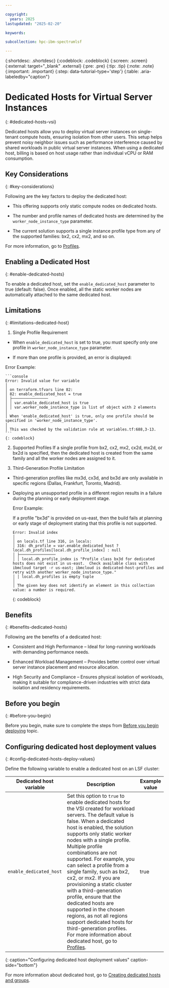 ```yaml
---

copyright:
  years: 2025
lastupdated: "2025-02-20"

keywords:

subcollection: hpc-ibm-spectrumlsf

---
```


{:shortdesc: .shortdesc}
{:codeblock: .codeblock}
{:screen: .screen}
{:external: target="_blank" .external}
{:pre: .pre}
{:tip: .tip}
{:note: .note}
{:important: .important}
{:step: data-tutorial-type='step'}
{:table: .aria-labeledby="caption"}

# Dedicated Hosts for Virtual Server Instances
{: #dedicated-hosts-vsi}

Dedicated hosts allow you to deploy virtual server instances on single-tenant compute hosts, ensuring isolation from other users. This setup helps prevent noisy neighbor issues such as performance interference caused by shared workloads in public virtual server instances. When using a dedicated host, billing is based on host usage rather than individual vCPU or RAM consumption.

## Key Considerations
{: #key-considerations}

Following are the key factors to deploy the dedicated host:

* This offering supports only static compute nodes on dedicated hosts.

* The number and profile names of dedicated hosts are determined by the `worker_node_instance_type` parameter.

* The current solution supports a single instance profile type from any of the supported families: bx2, cx2, mx2, and so on.

For more information, go to [Profiles](https://cloud.ibm.com/docs/vpc?topic=vpc-dh-profiles&interface=ui).

## Enabling a Dedicated Host
{: #enable-dedicated-hosts}

To enable a dedicated host, set the `enable_dedicated_host` parameter to true (default: false). Once enabled, all the static worker nodes are automatically attached to the same dedicated host.

## Limitations
{: #limitations-dedicated-host}

1. Single Profile Requirement
  * When `enable_dedicated_host` is set to true, you must specify only one profile in `worker_node_instance_type` parameter.

  * If more than one profile is provided, an error is displayed:

  Error Example:

    ```console
    Error: Invalid value for variable
    │
    │ on terraform.tfvars line 82:
    │ 82: enable_dedicated_host = true
    │ ├────────────────
    │ │ var.enable_dedicated_host is true
    │ │ var.worker_node_instance_type is list of object with 2 elements
    │
    │ When 'enable_dedicated_host' is true, only one profile should be specified in 'worker_node_instance_type'.
    │
    │ This was checked by the validation rule at variables.tf:688,3-13.
    ```
    {: codeblock}

2. Supported Profiles
  If a single profile from bx2, cx2, mx2, cx2d, mx2d, or bx2d is specified, then the dedicated host is created from the same family and all the worker nodes are assigned to it.

3. Third-Generation Profile Limitation

* Third-generation profiles like mx3d, cx3d, and bx3d are only available in specific regions (Dallas, Frankfurt, Toronto, Madrid).

* Deploying an unsupported profile in a different region results in a failure during the planning or early deployment stage.

  Error Example:

  If a profile "bx3d" is provided on us-east, then the build fails at planning or early stage of deployment stating that this profile is not supported.

    ```console
    Error: Invalid index
    │
    │ on locals.tf line 316, in locals:
    │ 316: dh_profile = var.enable_dedicated_host ? local.dh_profiles[local.dh_profile_index] : null
    │ ├────────────────
    │ │ local.dh_profile_index is "Profile class bx3d for dedicated hosts does not exist in us-east.  Check available class with ibmcloud target -r us-east; ibmcloud is dedicated-host-profiles and retry with another worker_node_instance_type."
    │ │ local.dh_profiles is empty tuple
    │
    │ The given key does not identify an element in this collection value: a number is required.
    ```
    {: codeblock}

## Benefits
{: #benefits-dedicated-hosts}

Following are the benefits of a dedicated host:

* Consistent and High Performance – Ideal for long-running workloads with demanding performance needs.

* Enhanced Workload Management – Provides better control over virtual server instance placement and resource allocation.

* High Security and Compliance – Ensures physical isolation of workloads, making it suitable for compliance-driven industries with strict data isolation and residency requirements.

## Before you begin
{: #before-you-begin}

Before you begin, make sure to complete the steps from [Before you begin deploying](/docs/hpc-ibm-spectrumlsf?topic=hpc-ibm-spectrumlsf-getting-started-tutorial) topic.

## Configuring dedicated host deployment values
{: #config-dedicated-hosts-deploy-values}

Define the following variable to enable a dedicated host on an LSF cluster:

| Dedicated host variable | Description | Example value |
| ----- | ----------- | --------------- |
| `enable_dedicated_host` | Set this option to `true` to enable dedicated hosts for the VSI created for workload servers. The default value is false. When a dedicated host is enabled, the solution supports only static worker nodes with a single profile. Multiple profile combinations are not supported. For example, you can select a profile from a single family, such as bx2, cx2, or mx2. If you are provisioning a static cluster with a third-generation profile, ensure that the dedicated hosts are supported in the chosen regions, as not all regions support dedicated hosts for third-generation profiles. For more information about dedicated host, go to [Profiles](https://cloud.ibm.com/docs/vpc?topic=vpc-dh-profiles&interface=ui).| true |
{: caption="Configuring dedicated host deployment values" caption-side="bottom"}

For more information about dedicated host, go to [Creating dedicated hosts and groups](/docs/vpc?topic=vpc-creating-dedicated-hosts-instances&interface=ui).
